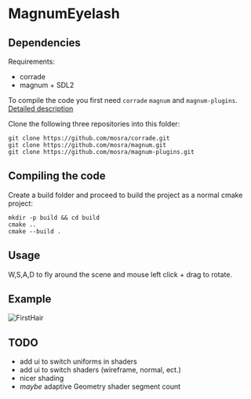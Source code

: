 # MagnumEyelash


## Dependencies
Requirements:
- corrade
- magnum + SDL2

To compile the code you first need `corrade` `magnum` and `magnum-plugins`. [Detailed description](https://doc.magnum.graphics/magnum/getting-started.html#getting-started-setup-subproject)

Clone the following three repositories into this folder:
```
git clone https://github.com/mosra/corrade.git
git clone https://github.com/mosra/magnum.git
git clone https://github.com/mosra/magnum-plugins.git
```

## Compiling the code

Create a build folder and proceed to build the project as a normal cmake project:
```
mkdir -p build && cd build
cmake ..
cmake --build .
```


## Usage

W,S,A,D to fly around the scene and mouse left click + drag to rotate.

## Example
![FirstHair](https://user-images.githubusercontent.com/5838555/122686787-6378ba00-d213-11eb-87c5-3ca4c84c6ef6.png)

## TODO

- add ui to switch uniforms in shaders
- add ui to switch shaders (wireframe, normal, ect.)
- nicer shading
- *maybe* adaptive Geometry shader segment count
